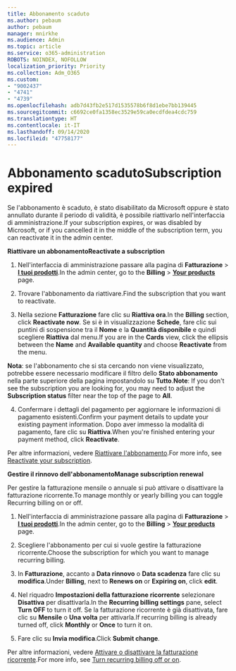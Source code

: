 ```yaml
---
title: Abbonamento scaduto
ms.author: pebaum
author: pebaum
manager: mnirkhe
ms.audience: Admin
ms.topic: article
ms.service: o365-administration
ROBOTS: NOINDEX, NOFOLLOW
localization_priority: Priority
ms.collection: Adm_O365
ms.custom:
- "9002437"
- "4741"
- "4739"
ms.openlocfilehash: adb7d43fb2e517d1535578b6f8d1ebe7bb139445
ms.sourcegitcommit: c6692ce0fa1358ec3529e59ca0ecdfdea4cdc759
ms.translationtype: HT
ms.contentlocale: it-IT
ms.lasthandoff: 09/14/2020
ms.locfileid: "47758177"
---
```

# <a name="subscription-expired"></a><span data-ttu-id="69e42-102">Abbonamento scaduto</span><span class="sxs-lookup"><span data-stu-id="69e42-102">Subscription expired</span></span>

<span data-ttu-id="69e42-103">Se l'abbonamento è scaduto, è stato disabilitato da Microsoft oppure è stato annullato durante il periodo di validità, è possibile riattivarlo nell'interfaccia di amministrazione.</span><span class="sxs-lookup"><span data-stu-id="69e42-103">If your subscription expires, or was disabled by Microsoft, or if you cancelled it in the middle of the subscription term, you can reactivate it in the admin center.</span></span>

<span data-ttu-id="69e42-104">**Riattivare un abbonamento**</span><span class="sxs-lookup"><span data-stu-id="69e42-104">**Reactivate a subscription**</span></span>

1. <span data-ttu-id="69e42-105">Nell'interfaccia di amministrazione passare alla pagina di **Fatturazione** > **[I tuoi prodotti](https://go.microsoft.com/fwlink/p/?linkid=842054)**.</span><span class="sxs-lookup"><span data-stu-id="69e42-105">In the admin center, go to the **Billing** > **[Your products](https://go.microsoft.com/fwlink/p/?linkid=842054)** page.</span></span>

2. <span data-ttu-id="69e42-106">Trovare l'abbonamento da riattivare.</span><span class="sxs-lookup"><span data-stu-id="69e42-106">Find the subscription that you want to reactivate.</span></span>

3. <span data-ttu-id="69e42-107">Nella sezione **Fatturazione** fare clic su **Riattiva ora**.</span><span class="sxs-lookup"><span data-stu-id="69e42-107">In the **Billing** section, click **Reactivate now**.</span></span> <span data-ttu-id="69e42-108">Se si è in visualizzazione **Schede**, fare clic sui puntini di sospensione tra il **Nome** e la **Quantità disponibile** e quindi scegliere **Riattiva** dal menu.</span><span class="sxs-lookup"><span data-stu-id="69e42-108">If you are in the **Cards** view, click the ellipsis between the **Name** and **Available quantity** and choose **Reactivate** from the menu.</span></span>

<span data-ttu-id="69e42-109">**Nota**: se l'abbonamento che si sta cercando non viene visualizzato, potrebbe essere necessario modificare il filtro dello **Stato abbonamento** nella parte superiore della pagina impostandolo su **Tutto**.</span><span class="sxs-lookup"><span data-stu-id="69e42-109">**Note**: If you don't see the subscription you are looking for, you may need to adjust the **Subscription status** filter near the top of the page to **All**.</span></span>

4. <span data-ttu-id="69e42-110">Confermare i dettagli del pagamento per aggiornare le informazioni di pagamento esistenti.</span><span class="sxs-lookup"><span data-stu-id="69e42-110">Confirm your payment details to update your existing payment information.</span></span> <span data-ttu-id="69e42-111">Dopo aver immesso la modalità di pagamento, fare clic su **Riattiva**.</span><span class="sxs-lookup"><span data-stu-id="69e42-111">When you're finished entering your payment method, click **Reactivate**.</span></span>

<span data-ttu-id="69e42-112">Per altre informazioni, vedere [Riattivare l'abbonamento](https://docs.microsoft.com/microsoft-365/commerce/subscriptions/reactivate-your-subscription).</span><span class="sxs-lookup"><span data-stu-id="69e42-112">For more info, see [Reactivate your subscription](https://docs.microsoft.com/microsoft-365/commerce/subscriptions/reactivate-your-subscription).</span></span>

<span data-ttu-id="69e42-113">**Gestire il rinnovo dell'abbonamento**</span><span class="sxs-lookup"><span data-stu-id="69e42-113">**Manage subscription renewal**</span></span>

<span data-ttu-id="69e42-114">Per gestire la fatturazione mensile o annuale si può attivare o disattivare la fatturazione ricorrente.</span><span class="sxs-lookup"><span data-stu-id="69e42-114">To manage monthly or yearly billing you can toggle Recurring billing on or off.</span></span>

1. <span data-ttu-id="69e42-115">Nell'interfaccia di amministrazione passare alla pagina di **Fatturazione** > **[I tuoi prodotti](https://go.microsoft.com/fwlink/p/?linkid=842054)**.</span><span class="sxs-lookup"><span data-stu-id="69e42-115">In the admin center, go to the **Billing** > **[Your products](https://go.microsoft.com/fwlink/p/?linkid=842054)** page.</span></span>

2. <span data-ttu-id="69e42-116">Scegliere l'abbonamento per cui si vuole gestire la fatturazione ricorrente.</span><span class="sxs-lookup"><span data-stu-id="69e42-116">Choose the subscription for which you want to manage recurring billing.</span></span>

3. <span data-ttu-id="69e42-117">In **Fatturazione**, accanto a **Data rinnovo** o **Data scadenza** fare clic su **modifica**.</span><span class="sxs-lookup"><span data-stu-id="69e42-117">Under **Billing**, next to **Renews on** or **Expiring on**, click **edit**.</span></span>

4. <span data-ttu-id="69e42-118">Nel riquadro **Impostazioni della fatturazione ricorrente** selezionare **Disattiva** per disattivarla.</span><span class="sxs-lookup"><span data-stu-id="69e42-118">In the **Recurring billing settings** pane, select **Turn OFF** to turn it off.</span></span> <span data-ttu-id="69e42-119">Se la fatturazione ricorrente è già disattivata, fare clic su **Mensile** o **Una volta** per attivarla.</span><span class="sxs-lookup"><span data-stu-id="69e42-119">If recurring billing is already turned off, click **Monthly** or **Once** to turn it on.</span></span>

5. <span data-ttu-id="69e42-120">Fare clic su **Invia modifica**.</span><span class="sxs-lookup"><span data-stu-id="69e42-120">Click **Submit change**.</span></span>

<span data-ttu-id="69e42-121">Per altre informazioni, vedere [Attivare o disattivare la fatturazione ricorrente](https://docs.microsoft.com/microsoft-365/commerce/subscriptions/renew-your-subscription#turn-recurring-billing-off-or-on).</span><span class="sxs-lookup"><span data-stu-id="69e42-121">For more info, see [Turn recurring billing off or on](https://docs.microsoft.com/microsoft-365/commerce/subscriptions/renew-your-subscription#turn-recurring-billing-off-or-on).</span></span>
